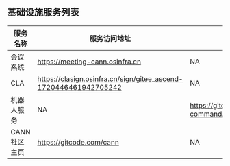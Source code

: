 ## 基础设施服务列表

| 服务名称 | 服务访问地址 | 使用文档 |
| - | -| - |
|会议系统|https://meeting-cann.osinfra.cn|NA|
|CLA|https://clasign.osinfra.cn/sign/gitee_ascend-1720446461942705242|NA|
|机器人服务|NA|https://gitcode.com/cann/community/blob/main/docs/robot/cann/robot-command.md|
|CANN社区主页|https://gitcode.com/cann|NA|
